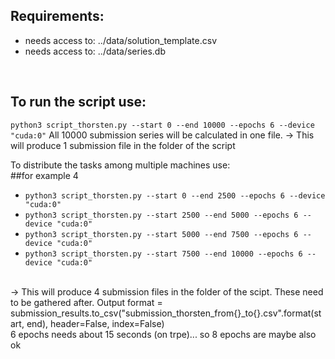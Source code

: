 ## Requirements:
* needs access to: ../data/solution_template.csv
* needs access to: ../data/series.db
<br>

## To run the script use:
`python3 script_thorsten.py --start 0 --end 10000 --epochs 6 --device "cuda:0"`
All 10000 submission series will be calculated in one file. 
-> This will produce 1 submission file in the folder of the script
<br>

To distribute the tasks among multiple machines use:
<br>
##for example 4
* `python3 script_thorsten.py --start 0 --end 2500 --epochs 6 --device "cuda:0"`
* `python3 script_thorsten.py --start 2500 --end 5000 --epochs 6 --device "cuda:0"`
* `python3 script_thorsten.py --start 5000 --end 7500 --epochs 6 --device "cuda:0"`
* `python3 script_thorsten.py --start 7500 --end 10000 --epochs 6 --device "cuda:0"`
<br>
-> This will produce 4 submission files in the folder of the scipt. These need to be gathered after.
Output format = submission_results.to_csv("submission_thorsten_from{}_to{}.csv".format(start, end), header=False, index=False)
<br>
6 epochs needs about 15 seconds (on trpe)... so 8 epochs are maybe also ok
